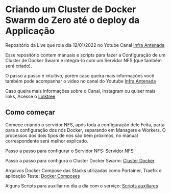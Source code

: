 Criando um Cluster de Docker Swarm do Zero até o deploy da Applicação
=============

Repositório da Live que rola dia 12/01/2022 no Yotube Canal [Infra Antenada](https://www.youtube.com/watch?v=W7o30oi70Jk)

Esse repositório contem manuais e scripts para fazer a Configuração de um Cluster de Docker Swarm e integra-lo com um Servidor NFS (que também será criado).

O passo a passo é intuitivo, porém caso queira mais informações você também pode acompanhar o video no canal do Youtube [Infra Antenada](https://www.youtube.com/watch?v=W7o30oi70Jk)

Caso queira mais informações sobre o Canal, Instagram ou quiser mais links, Acesse o [Linktree](https://linktr.ee/weslleycsil)


## Como começar

Comece criando o servidor NFS, após toda a configuração dele Feita, parta para a configuração dos nós Docker, separando em Managers e Workers. O processos dos dois tipos de nós são bem próximos, no manual correspondente será melhor explicado.

Passo a passo para configurar o Servidor NFS:
[Servidor NFS](https://github.com/weslleycsil/cursos-palestras/blob/master/Cluster%20Docker/install/NFS-Server.md)

Passo a passo para configura o Cluster Docker Swarm:
[Cluster Docker](https://github.com/weslleycsil/cursos-palestras/blob/master/Cluster%20Docker/install/Docker.md)


Arquivos Docker Compose das Stacks utilizadas como  Portainer, Traefik e aplicação Teste:
[Docker Composes](https://github.com/weslleycsil/cursos-palestras/tree/master/Cluster%20Docker/composes)

Alguns Scripts para auxiliar no dia a dia com o serviço:
[Scripts auxiliares](https://github.com/weslleycsil/cursos-palestras/tree/master/Cluster%20Docker/scripts)
